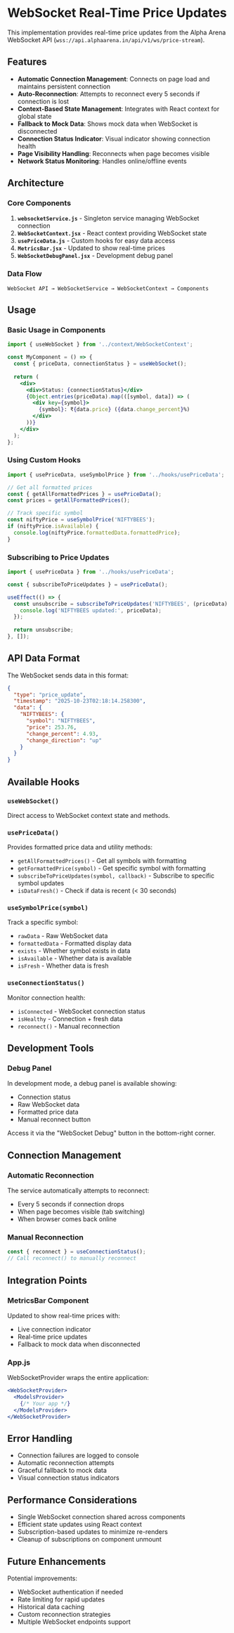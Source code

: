 # WebSocket Real-Time Price Updates

This implementation provides real-time price updates from the Alpha Arena WebSocket API (`wss://api.alphaarena.in/api/v1/ws/price-stream`).

## Features

- **Automatic Connection Management**: Connects on page load and maintains persistent connection
- **Auto-Reconnection**: Attempts to reconnect every 5 seconds if connection is lost
- **Context-Based State Management**: Integrates with React context for global state
- **Fallback to Mock Data**: Shows mock data when WebSocket is disconnected
- **Connection Status Indicator**: Visual indicator showing connection health
- **Page Visibility Handling**: Reconnects when page becomes visible
- **Network Status Monitoring**: Handles online/offline events

## Architecture

### Core Components

1. **`websocketService.js`** - Singleton service managing WebSocket connection
2. **`WebSocketContext.jsx`** - React context providing WebSocket state
3. **`usePriceData.js`** - Custom hooks for easy data access
4. **`MetricsBar.jsx`** - Updated to show real-time prices
5. **`WebSocketDebugPanel.jsx`** - Development debug panel

### Data Flow

```
WebSocket API → WebSocketService → WebSocketContext → Components
```

## Usage

### Basic Usage in Components

```jsx
import { useWebSocket } from '../context/WebSocketContext';

const MyComponent = () => {
  const { priceData, connectionStatus } = useWebSocket();
  
  return (
    <div>
      <div>Status: {connectionStatus}</div>
      {Object.entries(priceData).map(([symbol, data]) => (
        <div key={symbol}>
          {symbol}: ₹{data.price} ({data.change_percent}%)
        </div>
      ))}
    </div>
  );
};
```

### Using Custom Hooks

```jsx
import { usePriceData, useSymbolPrice } from '../hooks/usePriceData';

// Get all formatted prices
const { getAllFormattedPrices } = usePriceData();
const prices = getAllFormattedPrices();

// Track specific symbol
const niftyPrice = useSymbolPrice('NIFTYBEES');
if (niftyPrice.isAvailable) {
  console.log(niftyPrice.formattedData.formattedPrice);
}
```

### Subscribing to Price Updates

```jsx
import { usePriceData } from '../hooks/usePriceData';

const { subscribeToPriceUpdates } = usePriceData();

useEffect(() => {
  const unsubscribe = subscribeToPriceUpdates('NIFTYBEES', (priceData) => {
    console.log('NIFTYBEES updated:', priceData);
  });
  
  return unsubscribe;
}, []);
```

## API Data Format

The WebSocket sends data in this format:

```json
{
  "type": "price_update",
  "timestamp": "2025-10-23T02:18:14.258300",
  "data": {
    "NIFTYBEES": {
      "symbol": "NIFTYBEES",
      "price": 253.76,
      "change_percent": 4.93,
      "change_direction": "up"
    }
  }
}
```

## Available Hooks

### `useWebSocket()`
Direct access to WebSocket context state and methods.

### `usePriceData()`
Provides formatted price data and utility methods:
- `getAllFormattedPrices()` - Get all symbols with formatting
- `getFormattedPrice(symbol)` - Get specific symbol with formatting
- `subscribeToPriceUpdates(symbol, callback)` - Subscribe to specific symbol updates
- `isDataFresh()` - Check if data is recent (< 30 seconds)

### `useSymbolPrice(symbol)`
Track a specific symbol:
- `rawData` - Raw WebSocket data
- `formattedData` - Formatted display data
- `exists` - Whether symbol exists in data
- `isAvailable` - Whether data is available
- `isFresh` - Whether data is fresh

### `useConnectionStatus()`
Monitor connection health:
- `isConnected` - WebSocket connection status
- `isHealthy` - Connection + fresh data
- `reconnect()` - Manual reconnection

## Development Tools

### Debug Panel
In development mode, a debug panel is available showing:
- Connection status
- Raw WebSocket data
- Formatted price data
- Manual reconnect button

Access it via the "WebSocket Debug" button in the bottom-right corner.

## Connection Management

### Automatic Reconnection
The service automatically attempts to reconnect:
- Every 5 seconds if connection drops
- When page becomes visible (tab switching)
- When browser comes back online

### Manual Reconnection
```jsx
const { reconnect } = useConnectionStatus();
// Call reconnect() to manually reconnect
```

## Integration Points

### MetricsBar Component
Updated to show real-time prices with:
- Live connection indicator
- Real-time price updates
- Fallback to mock data when disconnected

### App.js
WebSocketProvider wraps the entire application:
```jsx
<WebSocketProvider>
  <ModelsProvider>
    {/* Your app */}
  </ModelsProvider>
</WebSocketProvider>
```

## Error Handling

- Connection failures are logged to console
- Automatic reconnection attempts
- Graceful fallback to mock data
- Visual connection status indicators

## Performance Considerations

- Single WebSocket connection shared across components
- Efficient state updates using React context
- Subscription-based updates to minimize re-renders
- Cleanup of subscriptions on component unmount

## Future Enhancements

Potential improvements:
- WebSocket authentication if needed
- Rate limiting for rapid updates
- Historical data caching
- Custom reconnection strategies
- Multiple WebSocket endpoints support